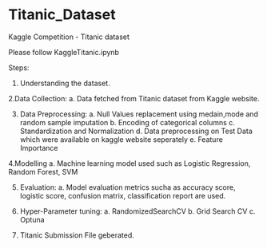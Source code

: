 # Titanic_Dataset
Kaggle Competition - Titanic dataset

Please follow KaggleTitanic.ipynb

Steps:

1. Understanding the dataset.

2.Data Collection:
  a. Data fetched from Titanic dataset from Kaggle website.
  
3. Data Preprocessing:
  a. Null Values replacement using medain,mode and random sample imputation
  b. Encoding of categorical columns
  c. Standardization and Normalization
  d. Data preprocessing on Test Data which were available on kaggle website seperately
  e. Feature Importance
 
4.Modelling
  a. Machine learning model used such as Logistic Regression, Random Forest, SVM
  
5. Evaluation:
  a. Model evaluation metrics sucha as accuracy score, logistic score, confusion matrix, classification report are used.
  
6. Hyper-Parameter tuning:
  a. RandomizedSearchCV 
  b. Grid Search CV
  c. Optuna 
 
7. Titanic Submission File geberated.


